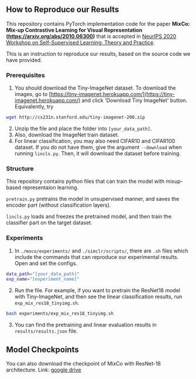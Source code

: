 ## How to Reproduce our Results

This repository contains PyTorch implementation code for the paper **MixCo: Mix-up Contrastive Learning for Visual Representation (https://arxiv.org/abs/2010.06300)** that is accepted in [NeurIPS 2020 Workshop on Self-Supervised Learning: Theory and Practice](https://nips.cc/Conferences/2020/ScheduleMultitrack?event=16146).

This is an instruction to reproduce our results, based on the source code we have provided.

### Prerequisites

1. You should download the Tiny-ImageNet dataset. To download the images, go to [https://tiny-imagenet.herokuapp.com/](https://tiny-imagenet.herokuapp.com/) and click 'Download Tiny ImageNet' button. Equivalently, try
```sh
wget http://cs231n.stanford.edu/tiny-imagenet-200.zip 
```
2. Unzip the file and place the folder into `[your_data_path]`.
3. Also, download the ImageNet train dataset.
4. For linear classification, you may also need CIFAR10 and CIFAR100 dataset. If you do not have them, give the argument `--download` when running `lincls.py`. Then, it will download the dataset before training.

### Structure
This repository contains python files that can train the model with mixup-based representaion learning.

`pretrain.py` pretrains the model in unsupervised manner, and saves the encoder part (without classification layers). 

`lincls.py` loads and freezes the pretrained model, and then train the classifier part on the target dataset.

### Experiments

1. In `./moco/experiments/` and `./simclr/scripts/`, there are `.sh` files which include the commands that can reproduce our experimental results. Open and set the configs.
```sh
data_path="[your_data_path]"
exp_name="[experiment_name]"
```
2. Run the file. For example, if you want to pretrain the ResNet18 model with Tiny-ImageNet, and then see the linear classification results, run `exp_mix_res18_tinyimg.sh`.
```sh
bash experiments/exp_mix_res18_tinyimg.sh
```
3. You can find the pretraining and linear evaluation results in `results/results.json` file.

## Model Checkpoints
You can also download the checkpoint of MixCo with ResNet-18 architecture. Link: [google drive](https://drive.google.com/file/d/1Dg_SNGBmpyPCRIvrt8EIfQrUEIvtWasW/view?usp=sharing)
